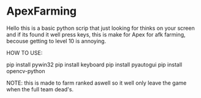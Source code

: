 # ApexFarming

Hello this is a basic python scrip that just looking for thinks on your screen and if its found it well press keys, 
this is make for Apex for afk farming, becouse getting to level 10 is annoying.

HOW TO USE: 

pip install pywin32
pip install keyboard
pip install pyautogui
pip install opencv-python







NOTE: this is made to farm ranked aswell so it well only leave the game when the full team dead's.
